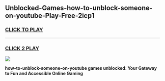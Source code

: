 
## Unblocked-Games-how-to-unblock-someone-on-youtube-Play-Free-2icp1
<h3>
<a href="https://premium76.site?title=how-to-unblock-someone-on-youtube&ref=20M">CLICK TO PLAY</a></h3>
<hr>

<h3>
<a href="https://premium76.site?title=how-to-unblock-someone-on-youtube&ref=20M">CLICK 2 PLAY</a>
  
</h3>

<a href="https://premium76.site?title=how-to-unblock-someone-on-youtube&ref=19M"><img src="https://clearcache.store/games.png"></a>


**how-to-unblock-someone-on-youtube games unblocked: Your Gateway to Fun and Accessible Online Gaming**

